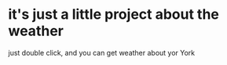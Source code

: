 # it's just a little project about the weather

just double click, and you can get weather about yor York